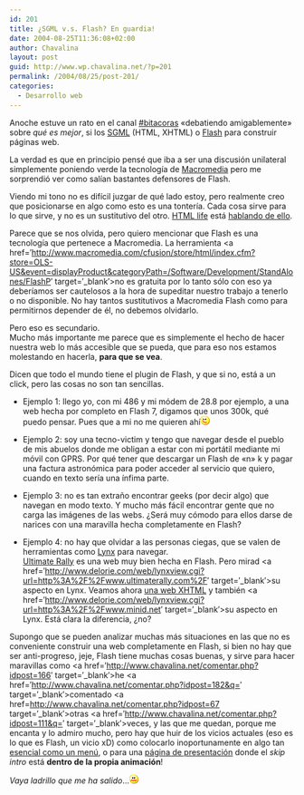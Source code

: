 ```yaml
---
id: 201
title: ¿SGML v.s. Flash? En guardia!
date: 2004-08-25T11:36:08+02:00
author: Chavalina
layout: post
guid: http://www.wp.chavalina.net/?p=201
permalink: /2004/08/25/post-201/
categories:
  - Desarrollo web
---
```

Anoche estuve un rato en el canal <a href=&prime;http://www.bitacoras.com/chat/&prime; target=&prime;_blank&prime;>#bitacoras</a> «debatiendo amigablemente» sobre _qué es mejor_, si los <a href=&prime;http://en.wikipedia.org/wiki/SGML&prime; target=&prime;_blank&prime;>SGML</a> (HTML, XHTML) o <a href=http://www.macromedia.com/software/flash/&prime; target=&prime;_blank&prime;>Flash</a> para construir páginas web.

La verdad es que en principio pensé que iba a ser una discusión unilateral simplemente poniendo verde la tecnología de <a href=&prime;http://www.macromedia.com/&prime; target=&prime;_blank&prime;>Macromedia</a> pero me sorprendió ver como salían bastantes defensores de Flash. 

Viendo mi tono no es difícil juzgar de qué lado estoy, pero realmente creo que posicionarse en algo como esto es una tontería. Cada cosa sirve para lo que sirve, y no es un sustitutivo del otro. <a href=&prime;http://www.htmllife.com/&prime; target=&prime;_blank&prime;>HTML life</a> está <a href=&prime;http://www.htmllife.com/archivos/flash\_no\_es\_un\_medio\_alternativo/&prime; target=&prime;\_blank&prime;>hablando de ello</a>.

Parece que se nos olvida, pero quiero mencionar que Flash es una tecnología que pertenece a Macromedia. La herramienta <a href=&prime;http://www.macromedia.com/cfusion/store/html/index.cfm?store=OLS-US&event=displayProduct&categoryPath=/Software/Development/StandAlones/FlashP&prime; target=&prime;_blank&prime;>no es gratuita</a> por lo tanto sólo con eso ya deberíamos ser cautelosos a la hora de supeditar nuestro trabajo a tenerlo o no disponible. No hay tantos sustitutivos a Macromedia Flash como para permitirnos depender de él, no debemos olvidarlo.

Pero eso es secundario.  
Mucho más importante me parece que es simplemente el hecho de hacer nuestra web lo más accesible que se pueda, que para eso nos estamos molestando en hacerla, **para que se vea**.

Dicen que todo el mundo tiene el plugin de Flash, y que si no, está a un click, pero las cosas no son tan sencillas.

  * Ejemplo 1: llego yo, con mi 486 y mi módem de 28.8 por ejemplo, a una web hecha por completo en Flash 7, digamos que unos 300k, qué puedo pensar. Pues que a mi no me quieren ahí![emo](/imagenes/emoticonos/guino.gif) 


  * Ejemplo 2: soy una tecno-victim y tengo que navegar desde el pueblo de mis abuelos donde me obligan a estar con mi portátil mediante mi móvil con GPRS. Por qué tener que descargar un Flash de «n» k y pagar una factura astronómica para poder acceder al servicio que quiero, cuando en texto sería una ínfima parte.


  * Ejemplo 3: no es tan extra&ntilde;o encontrar geeks (por decir algo) que navegan en modo texto. Y mucho más fácil encontrar gente que no carga las imágenes de las webs. &iquest;Será muy cómodo para ellos darse de narices con una maravilla hecha completamente en Flash?


  * Ejemplo 4: no hay que olvidar a las personas ciegas, que se valen de herramientas como <a href=&prime;http://lynx.browser.org/&prime; target=&prime;_blank&prime;>Lynx</a> para navegar.  
    <a href=&prime;http://www.ultimaterally.com/&prime; target=&prime;_blank&prime;>Ultimate Rally</a> es una web muy bien hecha en Flash. Pero mirad <a href=&prime;http://www.delorie.com/web/lynxview.cgi?url=http%3A%2F%2Fwww.ultimaterally.com%2F&prime; target=&prime;_blank&prime;>su aspecto en Lynx</a>. Veamos ahora <a href=&prime;http://www.minid.net/&prime; target=&prime;_blank&prime;>una web XHTML</a> y también <a href=&prime;http://www.delorie.com/web/lynxview.cgi?url=http%3A%2F%2Fwww.minid.net&prime; target=&prime;_blank&prime;>su aspecto en Lynx</a>. Está clara la diferencia, &iquest;no?

Supongo que se pueden analizar muchas más situaciones en las que no es conveniente construir una web completamente en Flash, si bien no hay que ser anti-progreso, jeje, Flash tiene muchas cosas buenas, y sirve para hacer maravillas como <a href=&prime;http://www.chavalina.net/comentar.php?idpost=166&prime; target=&prime;_blank&prime;>he</a> <a href=&prime;http://www.chavalina.net/comentar.php?idpost=182&q=&prime; target=&prime;_blank&prime;>comentado</a> <a href=http://www.chavalina.net/comentar.php?idpost=67 target=&prime;_blank&prime;>otras</a> <a href=&prime;http://www.chavalina.net/comentar.php?idpost=111&q=&prime; target=&prime;_blank&prime;>veces</a>, y las que me quedan, porque me encanta y lo admiro mucho, pero hay que huir de los vicios actuales (eso es lo que es Flash, un vicio xD) como colocarlo inoportunamente en algo tan <a href=&prime;http://usalo.blogspot.com/2004/07/despligate-men.html&prime; target=&prime;_blank&prime;>esencial como un men&uacute;</a>, o para una <a href=&prime;http://usalo.blogspot.com/2004/07/para-qu-sirve-una-pgina-intermedia.html&prime; target=&prime;_blank&prime;>página de presentación</a> donde el _skip intro_ está **dentro de la propia animación**!

_Vaya ladrillo que me ha salido_…![emo](/imagenes/emoticonos/asqueado.gif)